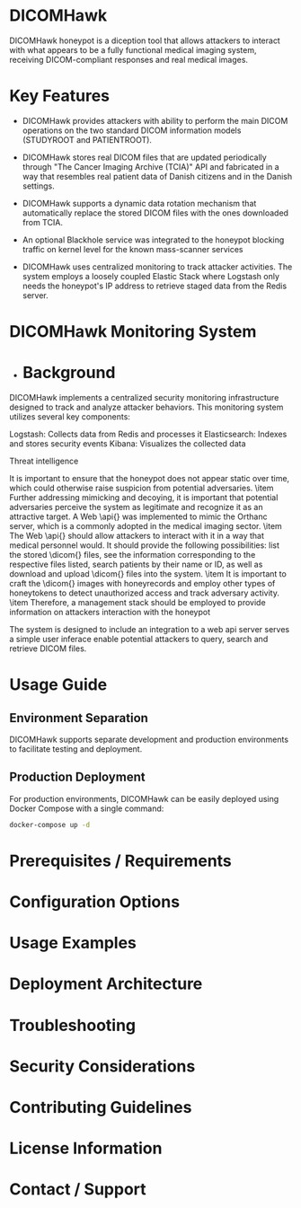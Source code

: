 # DICOMHawk

DICOMHawk honeypot is a diception tool that allows attackers to interact with what appears to be a fully functional medical imaging system, receiving DICOM-compliant responses and real medical images.

# Key Features

- DICOMHawk provides attackers with ability to perform the main DICOM operations on the two standard DICOM information models (STUDYROOT and PATIENTROOT).

- DICOMHawk stores real DICOM files that are updated periodically through "The Cancer Imaging Archive (TCIA)" API and fabricated in a way that resembles real patient data of Danish citizens and in the Danish settings.

- DICOMHawk supports a dynamic data rotation mechanism that automatically replace the stored DICOM files with the ones downloaded from TCIA.

- An optional Blackhole service was integrated to the honeypot blocking traffic on kernel level for the known mass-scanner services

- DICOMHawk uses centralized monitoring to track attacker activities. The system employs a loosely coupled Elastic Stack where Logstash only needs the honeypot's IP address to retrieve staged data from the Redis server.

# DICOMHawk Monitoring System

- # Background

DICOMHawk implements a centralized security monitoring infrastructure designed to track and analyze attacker behaviors. This monitoring system utilizes several key components:

Logstash: Collects data from Redis and processes it
Elasticsearch: Indexes and stores security events
Kibana: Visualizes the collected data

Threat intelligence

It is important to ensure that the honeypot does not appear static over time, which could otherwise raise suspicion from potential adversaries.
\item Further addressing mimicking and decoying, it is important that potential adversaries perceive the system as legitimate and recognize it as an attractive target. A Web \api{} was implemented to mimic the Orthanc server, which is a commonly adopted in the medical imaging sector.
\item The Web \api{} should allow attackers to interact with it in a way that medical personnel would. It should provide the following possibilities: list the stored \dicom{} files, see the information corresponding to the respective files listed, search patients by their name or ID, as well as download and upload \dicom{} files into the system.
\item It is important to craft the \dicom{} images with honeyrecords and employ other types of honeytokens to detect unauthorized access and track adversary activity.
\item Therefore, a management stack should be employed to provide information on attackers interaction with the honeypot

The system is designed to include an integration to a web api server serves a simple user inferace enable potential attackers to query, search and retrieve DICOM files.

# Usage Guide

## Environment Separation

DICOMHawk supports separate development and production environments to facilitate testing and deployment.

## Production Deployment

For production environments, DICOMHawk can be easily deployed using Docker Compose with a single command:

```bash
docker-compose up -d
```

# Prerequisites / Requirements

# Configuration Options

# Usage Examples

# Deployment Architecture

# Troubleshooting

# Security Considerations

# Contributing Guidelines

# License Information

# Contact / Support
